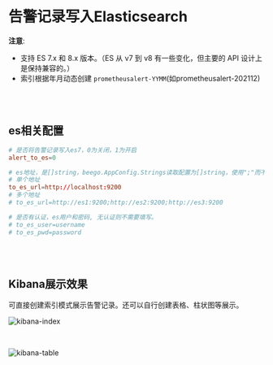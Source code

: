 # 告警记录写入Elasticsearch

**注意**:

- 支持 ES 7.x 和 8.x 版本。（ES 从 v7 到 v8 有一些变化，但主要的 API 设计上是保持兼容的。）
- 索引根据年月动态创建 `prometheusalert-YYMM`(如prometheusalert-202112)

<br/>
<br/>

## es相关配置

```conf
# 是否将告警记录写入es7，0为关闭，1为开启
alert_to_es=0

# es地址，是[]string，beego.AppConfig.Strings读取配置为[]string，使用";"而不是","
# 单个地址
to_es_url=http://localhost:9200
# 多个地址
# to_es_url=http://es1:9200;http://es2:9200;http://es3:9200

# 是否有认证，es用户和密码, 无认证则不需要填写。
# to_es_user=username
# to_es_pwd=password
```

<br/>
<br/>

## Kibana展示效果

可直接创建索引模式展示告警记录。还可以自行创建表格、柱状图等展示。

![kibana-index](../images/kibana-index.png)

<br/>

![kibana-table](../images/kibana-table.png)
